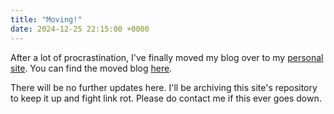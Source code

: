 ```yaml
---
title: "Moving!"
date: 2024-12-25 22:15:00 +0000
---
```

After a lot of procrastination, I've finally moved my blog over to my
[personal site][gmscorner]. You can find the moved blog [here][gmscorner-blog].

There will be no further updates here. I'll be archiving this site's repository
to keep it up and fight link rot. Please do contact me if this ever goes down.

[gmscorner]: https://gmscorner.dev
[gmscorner-blog]: https://gmscorner.dev/blog/
